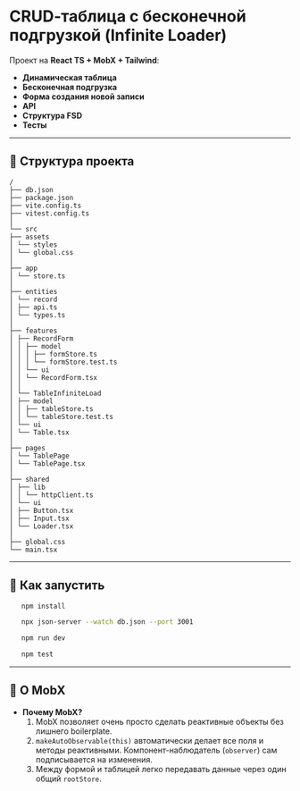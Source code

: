 # CRUD‐таблица с бесконечной подгрузкой (Infinite Loader)

Проект на **React TS + MobX + Tailwind**:
- **Динамическая таблица**
- **Бесконечная подгрузка**
- **Форма создания новой записи**
- **API**
- **Структура FSD**
- **Тесты**

---

## 📁 Структура проекта
```
/
├── db.json
├── package.json
├── vite.config.ts
├── vitest.config.ts
│
└── src
├── assets
│ └── styles
│ └── global.css
│
├── app
│ └── store.ts
│
├── entities
│ └── record
│ ├── api.ts
│ └── types.ts
│
├── features
│ ├── RecordForm
│ │ ├── model
│ │ │ ├── formStore.ts
│ │ │ └── formStore.test.ts
│ │ └── ui
│ │ └── RecordForm.tsx
│ │
│ └── TableInfiniteLoad
│ ├── model
│ │ ├── tableStore.ts
│ │ └── tableStore.test.ts
│ └── ui
│ └── Table.tsx
│
├── pages
│ └── TablePage
│ └── TablePage.tsx
│
├── shared
│ ├── lib
│ │ └── httpClient.ts
│ └── ui
│ ├── Button.tsx
│ ├── Input.tsx
│ └── Loader.tsx
│
├── global.css
└── main.tsx
```

---

## 🧩 Как запустить

```bash
   npm install
```

```bash
   npx json-server --watch db.json --port 3001
```


```bash
   npm run dev
```

```bash
   npm test
```

---

## 📝 О MobX

- **Почему MobX?**
  1. MobX позволяет очень просто сделать реактивные объекты без лишнего boilerplate.
  2. `makeAutoObservable(this)` автоматически делает все поля и методы реактивными. Компонент-наблюдатель (`observer`) сам подписывается на изменения.
  3. Между формой и таблицей легко передавать данные через один общий `rootStore`.
